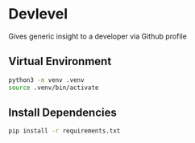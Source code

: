 # Devlevel

Gives generic insight to a developer via Github profile

## Virtual Environment

```bash
python3 -m venv .venv
source .venv/bin/activate
```

## Install Dependencies

```bash
pip install -r requirements.txt
```
